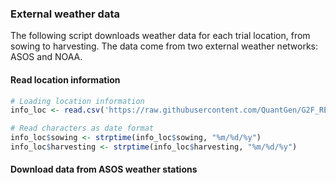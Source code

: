 ### External weather data

The following script downloads weather data for each trial location, from sowing to harvesting.
The data come from two external weather networks: ASOS and NOAA.

#### Read location information

```r
# Loading location information
info_loc <- read.csv('https://raw.githubusercontent.com/QuantGen/G2F_RESOURCES/main/Data/Metadata/location_coordenates.csv')

# Read characters as date format
info_loc$sowing <- strptime(info_loc$sowing, "%m/%d/%y")
info_loc$harvesting <- strptime(info_loc$harvesting, "%m/%d/%y")
```

#### Download data from ASOS weather stations

```r

```
